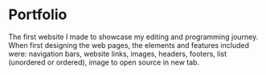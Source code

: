# Portfolio
The first website I made to showcase my editing and programming journey. When first designing the web pages, the elements and features included were: navigation bars, website links, images, headers, footers, list (unordered or ordered), image to open source in new tab. 
